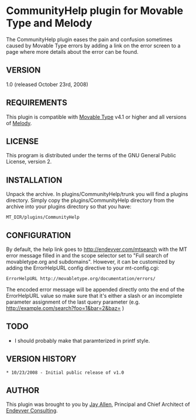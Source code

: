 # CommunityHelp plugin for Movable Type and Melody #

The CommunityHelp plugin eases the pain and confusion sometimes caused by Movable Type errors by adding a link on the error screen to a page where more details about the error can be found.

## VERSION ##

1.0 (released October 23rd, 2008)

## REQUIREMENTS ##

This plugin is compatible with [Movable Type][] v4.1 or higher and all versions of [Melody][].

## LICENSE ##

This program is distributed under the terms of the GNU General Public License, version 2.

## INSTALLATION ##

Unpack the archive. In plugins/CommunityHelp/trunk you will find a plugins directory. Simply copy the plugins/CommunityHelp directory from the archive into your plugins directory so that you have:

    MT_DIR/plugins/CommunityHelp

## CONFIGURATION ##

By default, the help link goes to http://endevver.com/mtsearch with the MT error message filled in and the scope selector set to "Full search of movabletype.org and subdomains". However, it can be customized by adding the ErrorHelpURL config directive to your mt-config.cgi:

    ErrorHelpURL http://movabletype.org/documentation/errors/

The encoded error message will be appended directly onto the end of the ErrorHelpURL value so make sure that it's either a slash or an incomplete parameter assignment of the last query parameter (e.g. http://example.com/search?foo=1&bar=2&baz= )

## TODO ##

* I should probably make that paramterized in printf style.

## VERSION HISTORY ##

    * 10/23/2008 - Initial public release of v1.0 

## AUTHOR ##

This plugin was brought to you by [Jay Allen][], Principal and Chief Architect of [Endevver Consulting][].

[Movable Type]: http://movabletype.org
[Melody]: http://openmelody.org
[Jay Allen]: http://jayallen.org
[Endevver Consulting]: http://endevver.com

